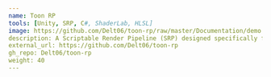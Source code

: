 ```yaml
---
name: Toon RP
tools: [Unity, SRP, C#, ShaderLab, HLSL]
image: https://github.com/Delt06/toon-rp/raw/master/Documentation/demo.jpg?raw=trueraw=true
description: A Scriptable Render Pipeline (SRP) designed specifically for toon/stylized visuals.
external_url: https://github.com/Delt06/toon-rp
gh_repo: Delt06/toon-rp
weight: 40
---
```

